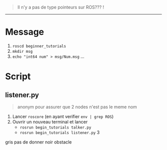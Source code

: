 
> Il n'y a pas de type pointeurs sur ROS??? !

---


# Message

1. `roscd beginner_tutorials`
2. `mkdir msg`
3. `echo "int64 num" > msg/Num.msg`
...

# Script

## listener.py

> anonym pour assurer que 2 nodes n'est pas le meme nom

1. Lancer `roscore` (en ayant verifier `env | grep ROS`)
2. Ouvrir un nouveau terminal et lancer 
    - `rosrun begin_tutorials talker.py`
    - `rosrun begin_tutorials listener.py`
3


gris pas de donner
noir obstacle
